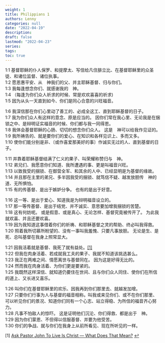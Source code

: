 ```yaml
---
weight: 1
title: Philippians 1
authors: Lenny
categories: null
date: "2022-04-19"
description: 
draft: false
lastmod: "2022-04-23"
series:
tags: 
toc: true
---
```


<!--more-->


1:1 基督耶稣的仆人保罗、和提摩太、写信给凡住腓立比、在基督耶稣里的众圣徒、和诸位监督、诸位执事。  
1:2 愿恩惠平安、从　神我们的父、并主耶稣基督、归与你们。  
1:3 我每逢想念你们、就感谢我的　神。  
1:4 （每逢为你们众人祈求的时候、常是欢欢喜喜的祈求)  
1:5 因为从头一天直到如今、你们是同心合意的兴旺福音。  

1:6 我深信那在你们心里动了善工的、必成全这工、直到耶稣基督的日子。  
1:7 我为你们众人有这样的意念、原是应当的。  因你们常在我心里、无论我是在捆锁之中、是辩明证实福音的时候、你们都与我一同得恩。  
1:8 我体会基督耶稣的心肠、切切的想念你们众人。  这是　神可以给我作见证的。  
1:9 我所祷告的、就是要你们的爱心、在知识和各样见识上、多而又多。  
1:10 使你们能分别是非、〔或作喜爱那美好的事〕作诚实无过的人、直到基督的日子。  

1:11 并靠着耶稣基督结满了仁义的果子、叫荣耀称赞归与　神。  
1:12 弟兄们、我愿意你们知道、我所遭遇的事、更是叫福音兴旺。  
1:13 以致我受的捆锁、在御营全军、和其余的人中、已经显明是为基督的缘故。  
1:14 并且那在主里的弟兄、多半因我受的捆锁、就笃信不疑、越发放胆传　神的道、无所惧怕。  
1:15 有的传基督、是出于嫉妒分争。  也有的是出于好意。  

1:16 这一等、是出于爱心、知道我是为辩明福音设立的。  
1:17 那一等传基督、是出于结党、并不诚实、意思要加增我捆锁的苦楚。  
1:18 这有何妨呢。  或是假意、或是真心、无论怎样、基督究竟被传开了。  为此我就欢喜、并且还要欢喜。  
1:19 因为我知道这事借着你们的祈祷、和耶稣基督之灵的帮助、终必叫我得救。  
1:20 照着我所切慕所盼望的、没有一事叫我羞愧、只要凡事放胆。  无论是生、是死、总叫基督在我身上照常显大。  

1:21 因我活着就是基督、我死了就有益处。<a id="1_ref" href = "#1">[1]</a>  
1:22 但我在肉身活着、若成就我工夫的果子、我就不知道该挑选甚么。  
1:23 我正在两难之间、情愿离世与基督同在。  因为这是好得无比的。  
1:24 然而我在肉身活着、为你们更是要紧的。  
1:25 我既然这样深信、就知道仍要住在世间、且与你们众人同住、使你们在所信的道上、又长进又喜乐。  

1:26 叫你们在基督耶稣里的欢乐、因我再到你们那里去、就越发加增。  
1:27 只要你们行事为人与基督的福音相称。叫我或来见你们、或不在你们那里、可以听见你们的景况、知道你们同有一个心志、站立得稳、为所信的福音齐心努力。  
1:28 凡事不怕敌人的惊吓。  这是证明他们沉沦、你们得救、都是出于　神。  
1:29 因为你们蒙恩、不但得以信服基督、并要为他受苦。  
1:30 你们的争战、就与你们在我身上从前所看见、现在所听见的一样。  

<p id="1">[1]  <a href = "https://www.desiringgod.org/interviews/to-live-is-christ-what-does-that-mean#:~:text=To%20live%20is%20Christ.%20To%20live%20is%20to,but%20fruitful%20labor.%20So%20what%20does%20that%20mean%3F" target="_blank" rel="noopener noreferrer">Ask Pastor John To Live Is Christ — What Does That Mean?</a> <a href="#1_ref">&#8617;</a></p>